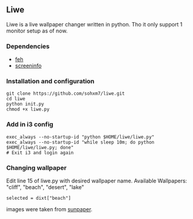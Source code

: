## Liwe 

Liwe is a live wallpaper changer written in python. Tho it only support 1 monitor setup as of now.

### Dependencies
+ [feh](https://github.com/derf/feh)
+ [screeninfo](https://pypi.org/project/screeninfo/)

### Installation and configuration
```
git clone https://github.com/sohxm7/liwe.git
cd liwe
python init.py 
chmod +x liwe.py
```

### Add in i3 config
```
exec_always --no-startup-id "python $HOME/liwe/liwe.py"
exec_always --no-startup-id "while sleep 10m; do python $HOME/liwe/liwe.py; done"
# Exit i3 and login again
```
### Changing wallpaper
Edit line 15 of liwe.py with desired wallpaper name.
Available Wallpapers: "cliff", "beach", "desert", "lake"

```selected = dixt["beach"]```



images were taken from [sunpaper](https://github.com/hexive/sunpaper).
